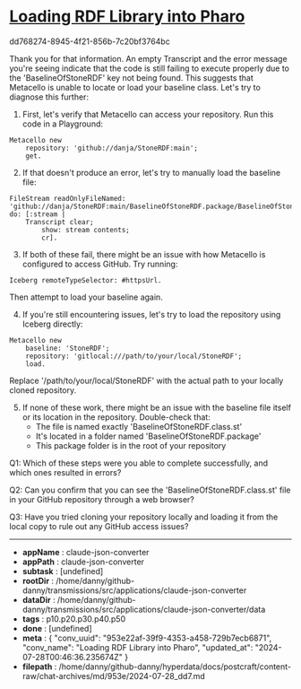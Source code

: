# [Loading RDF Library into Pharo](https://claude.ai/chat/953e22af-39f9-4353-a458-729b7ecb6871)

dd768274-8945-4f21-856b-7c20bf3764bc

 Thank you for that information. An empty Transcript and the error message you're seeing indicate that the code is still failing to execute properly due to the 'BaselineOfStoneRDF' key not being found. This suggests that Metacello is unable to locate or load your baseline class. Let's try to diagnose this further:

1. First, let's verify that Metacello can access your repository. Run this code in a Playground:

```smalltalk
Metacello new
    repository: 'github://danja/StoneRDF:main';
    get.
```

2. If that doesn't produce an error, let's try to manually load the baseline file:

```smalltalk
FileStream readOnlyFileNamed: 'github://danja/StoneRDF:main/BaselineOfStoneRDF.package/BaselineOfStoneRDF.class.st' do: [:stream |
    Transcript clear;
        show: stream contents;
        cr].
```

3. If both of these fail, there might be an issue with how Metacello is configured to access GitHub. Try running:

```smalltalk
Iceberg remoteTypeSelector: #httpsUrl.
```

Then attempt to load your baseline again.

4. If you're still encountering issues, let's try to load the repository using Iceberg directly:

```smalltalk
Metacello new
    baseline: 'StoneRDF';
    repository: 'gitlocal:///path/to/your/local/StoneRDF';
    load.
```

Replace '/path/to/your/local/StoneRDF' with the actual path to your locally cloned repository.

5. If none of these work, there might be an issue with the baseline file itself or its location in the repository. Double-check that:
   - The file is named exactly 'BaselineOfStoneRDF.class.st'
   - It's located in a folder named 'BaselineOfStoneRDF.package'
   - This package folder is in the root of your repository

Q1: Which of these steps were you able to complete successfully, and which ones resulted in errors?

Q2: Can you confirm that you can see the 'BaselineOfStoneRDF.class.st' file in your GitHub repository through a web browser?

Q3: Have you tried cloning your repository locally and loading it from the local copy to rule out any GitHub access issues?

---

* **appName** : claude-json-converter
* **appPath** : claude-json-converter
* **subtask** : [undefined]
* **rootDir** : /home/danny/github-danny/transmissions/src/applications/claude-json-converter
* **dataDir** : /home/danny/github-danny/transmissions/src/applications/claude-json-converter/data
* **tags** : p10.p20.p30.p40.p50
* **done** : [undefined]
* **meta** : {
  "conv_uuid": "953e22af-39f9-4353-a458-729b7ecb6871",
  "conv_name": "Loading RDF Library into Pharo",
  "updated_at": "2024-07-28T00:46:36.235674Z"
}
* **filepath** : /home/danny/github-danny/hyperdata/docs/postcraft/content-raw/chat-archives/md/953e/2024-07-28_dd7.md